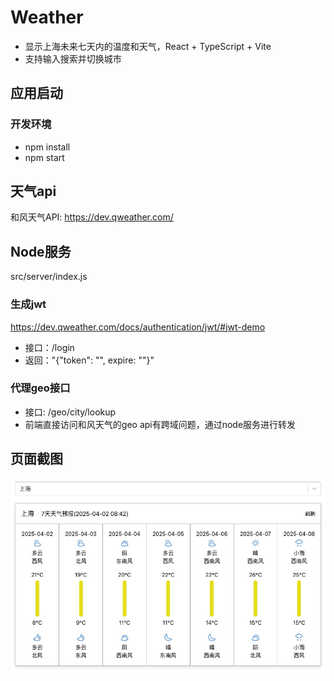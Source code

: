 # Weather

- 显示上海未来七天内的温度和天气，React + TypeScript + Vite
- 支持输入搜索并切换城市

## 应用启动

### 开发环境

- npm install
- npm start

## 天气api

和风天气API: <https://dev.qweather.com/>

## Node服务

src/server/index.js

### 生成jwt

<https://dev.qweather.com/docs/authentication/jwt/#jwt-demo>

- 接口：/login
- 返回："{"token": "", expire: ""}"

### 代理geo接口

- 接口: /geo/city/lookup
- 前端直接访问和风天气的geo api有跨域问题，通过node服务进行转发

## 页面截图

![页面截图](./页面截图.png)
